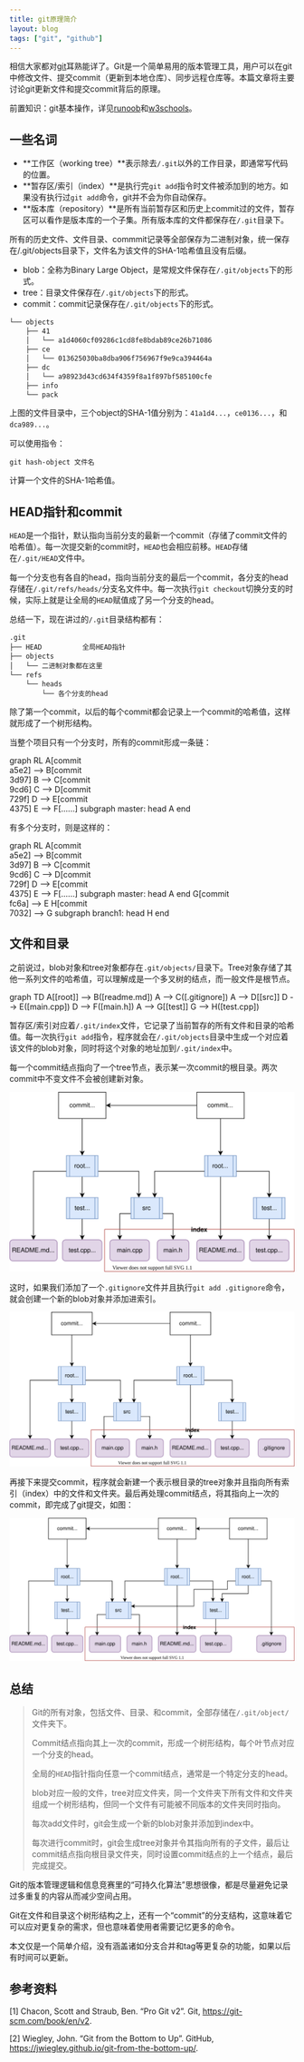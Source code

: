 ```yaml
---
title: git原理简介
layout: blog
tags: ["git", "github"]
---
```


相信大家都对[git](https://git-scm.com/)耳熟能详了。Git是一个简单易用的版本管理工具，用户可以在git中修改文件、提交commit（更新到本地仓库）、同步远程仓库等。本篇文章将主要讨论git更新文件和提交commit背后的原理。

前置知识：git基本操作，详见[runoob](https://www.runoob.com/git/)和[w3schools](https://www.w3schools.com/git/)。

## 一些名词
- **工作区（working tree）**表示除去`/.git`以外的工作目录，即通常写代码的位置。
- **暂存区/索引（index）**是执行完`git add`指令时文件被添加到的地方。如果没有执行过`git add`命令，git并不会为你自动保存。
- **版本库（repository）**是所有当前暂存区和历史上commit过的文件，暂存区可以看作是版本库的一个子集。所有版本库的文件都保存在`/.git`目录下。

所有的历史文件、文件目录、commmit记录等全部保存为二进制对象，统一保存在/.git/objects目录下，文件名为该文件的SHA-1哈希值且没有后缀。

- blob：全称为Binary Large Object，是常规文件保存在`/.git/objects`下的形式。
- tree：目录文件保存在`/.git/objects`下的形式。
- commit：commit记录保存在`/.git/objects`下的形式。

```plaintext
└── objects
    ├── 41
    │   └── a1d4060cf09286c1cd8fe8bdab89ce26b71086
    ├── ce
    │   └── 013625030ba8dba906f756967f9e9ca394464a
    ├── dc
    │   └── a98923d43cd634f4359f8a1f897bf585100cfe
    ├── info
    └── pack
```

上图的文件目录中，三个object的SHA-1值分别为：`41a1d4...`，`ce0136...`，和`dca989...`。

可以使用指令：

```shell
git hash-object 文件名
```

计算一个文件的SHA-1哈希值。

## HEAD指针和commit

`HEAD`是一个指针，默认指向当前分支的最新一个commit（存储了commit文件的哈希值）。每一次提交新的commit时，`HEAD`也会相应前移。`HEAD`存储在`/.git/HEAD`文件中。

每一个分支也有各自的head，指向当前分支的最后一个commit，各分支的head存储在`/.git/refs/heads/`分支名文件中。每一次执行`git checkout`切换分支的时候，实际上就是让全局的`HEAD`赋值成了另一个分支的head。

总结一下，现在讲过的`/.git`目录结构都有：

```plaintext
.git
├── HEAD          全局HEAD指针
├── objects
│   └── 二进制对象都在这里
└── refs
    └── heads
        └── 各个分支的head
```

除了第一个commit，以后的每个commit都会记录上一个commit的哈希值，这样就形成了一个树形结构。

当整个项目只有一个分支时，所有的commit形成一条链：

<div class="mermaid">
graph RL
A[commit<br>a5e2] --> B[commit<br>3d97]
B --> C[commit<br>9cd6]
C --> D[commit<br>729f]
D --> E[commit<br>4375]
E --> F[......]
subgraph master: head
A
end
</div>

有多个分支时，则是这样的：

<div class="mermaid">
graph RL
A[commit<br>a5e2] --> B[commit<br>3d97]
B --> C[commit<br>9cd6]
C --> D[commit<br>729f]
D --> E[commit<br>4375]
E --> F[......]
subgraph master: head
A
end
G[commit<br>fc6a] --> E
H[commit<br>7032] --> G
subgraph branch1: head
H
end
</div>

## 文件和目录

之前说过，blob对象和tree对象都存在`.git/objects/`目录下。Tree对象存储了其他一系列文件的哈希值，可以理解成是一个多叉树的结点，而一般文件是根节点。

<div class="mermaid">
graph TD
A[[root]] --> B([readme.md])
A --> C([.gitignore])
A --> D[[src]]
D --> E([main.cpp])
D --> F([main.h])
A --> G[[test]]
G --> H([test.cpp])
</div>

暂存区/索引对应着`/.git/index`文件，它记录了当前暂存的所有文件和目录的哈希值。每一次执行`git add`指令，程序就会在`/.git/objects`目录中生成一个对应着该文件的blob对象，同时将这个对象的地址加到`/.git/index`中。

每一个commit结点指向了一个tree节点，表示某一次commit的根目录。两次commit中不变文件不会被创建新对象。

![git-file-0](/img/git-file-0.svg)

这时，如果我们添加了一个`.gitignore`文件并且执行`git add .gitignore`命令，就会创建一个新的blob对象并添加进索引。

![git-file-1](/img/git-file-1.svg)

再接下来提交commit，程序就会新建一个表示根目录的tree对象并且指向所有索引（index）中的文件和文件夹。最后再处理commit结点，将其指向上一次的commit，即完成了git提交，如图：

![git-file-2](/img/git-file-2.svg)

## 总结

> Git的所有对象，包括文件、目录、和commit，全部存储在`/.git/object/`文件夹下。
>
> Commit结点指向其上一次的commit，形成一个树形结构，每个叶节点对应一个分支的head。
>
> 全局的`HEAD`指针指向任意一个commit结点，通常是一个特定分支的head。
>
> blob对应一般的文件，tree对应文件夹，同一个文件夹下所有文件和文件夹组成一个树形结构，但同一个文件有可能被不同版本的文件夹同时指向。
>
> 每次add文件时，git会生成一个新的blob对象并添加到index中。
>
> 每次进行commit时，git会生成tree对象并令其指向所有的子文件，最后让commit结点指向根目录文件夹，同时设置commit结点的上一个结点，最后完成提交。

Git的版本管理逻辑和信息竞赛里的“可持久化算法”思想很像，都是尽量避免记录过多重复的内容从而减少空间占用。

Git在文件和目录这个树形结构之上，还有一个“commit”的分支结构，这意味着它可以应对更复杂的需求，但也意味着使用者需要记忆更多的命令。

本文仅是一个简单介绍，没有涵盖诸如分支合并和tag等更复杂的功能，如果以后有时间可以更新。

## 参考资料

[1] Chacon, Scott and Straub, Ben. “Pro Git v2”. Git, <https://git-scm.com/book/en/v2>.

[2] Wiegley, John. “Git from the Bottom to Up”. GitHub, <https://jwiegley.github.io/git-from-the-bottom-up/>.
